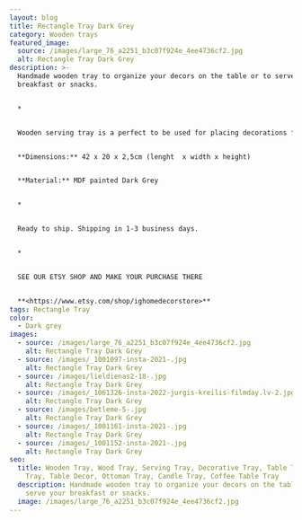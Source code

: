 ```yaml
---
layout: blog
title: Rectangle Tray Dark Grey
category: Wooden trays
featured_image:
  source: /images/large_76_a2251_b3c07f924e_4ee4736cf2.jpg
  alt: Rectangle Tray Dark Grey
description: >-
  Handmade wooden tray to organize your decors on the table or to serve your
  breakfast or snacks.


  *


  Wooden serving tray is a perfect to be used for placing decorations for any holidays- Easter, Advent time, Christmas. You can use it as a serving tray while you have your breakfast, an ottoman tray in your living room or as a candle or decoration holder on your bedside table. Also perfect housewarming, Birthday or Mother's Day gift.


  **Dimensions:** 42 x 20 x 2,5cm (lenght  x width x height)


  **Material:** MDF painted Dark Grey


  *


  Ready to ship. Shipping in 1-3 business days.


  *


  SEE OUR ETSY SHOP AND MAKE YOUR PURCHASE THERE


  **<https://www.etsy.com/shop/ighomedecorstore>**
tags: Rectangle Tray
color:
  - Dark grey
images:
  - source: /images/large_76_a2251_b3c07f924e_4ee4736cf2.jpg
    alt: Rectangle Tray Dark Grey
  - source: /images/_1001097-insta-2021-.jpg
    alt: Rectangle Tray Dark Grey
  - source: /images/lieldienas2-18-.jpg
    alt: Rectangle Tray Dark Grey
  - source: /images/_1061326-insta-2022-jurgis-kreilis-filmday.lv-2.jpg
    alt: Rectangle Tray Dark Grey
  - source: /images/betleme-5-.jpg
    alt: Rectangle Tray Dark Grey
  - source: /images/_1001161-insta-2021-.jpg
    alt: Rectangle Tray Dark Grey
  - source: /images/_1001152-insta-2021-.jpg
    alt: Rectangle Tray Dark Grey
seo:
  title: Wooden Tray, Wood Tray, Serving Tray, Decorative Tray, Table Tray, Tea
    Tray, Table Decor, Ottoman Tray, Candle Tray, Coffee Table Tray
  description: Handmade wooden tray to organize your decors on the table or to
    serve your breakfast or snacks.
  image: /images/large_76_a2251_b3c07f924e_4ee4736cf2.jpg
---
```


